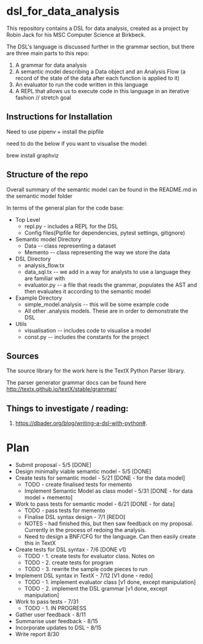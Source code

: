 # dsl_for_data_analysis

This repository contains a DSL for data analysis, created as a project by Robin Jack for his MSC Computer Science at Birkbeck.

The DSL's language is discussed further in the grammar section,
but there are three main parts to this repo:
1. A grammar for data analysis 
2. A semantic model describing a Data object and an Analysis Flow (a record of the state of the data after each function is applied to it)
3. An evaluator to run the code written in this language
4. A REPL that allows us to execute code in this language in an iterative fashion // stretch goal 

## Instructions for Installation
Need to use pipenv + install the pipfile

need to do the below if you want to visualise the model:
 
brew install graphviz


## Structure of the repo
Overall summary of the semantic model can be found in the README.md in the semantic model folder

In terms of the general plan for the code base:
* Top Level
    * repl.py - includes a REPL for the DSL
    * Config files(Pipfile for dependencies, pytest settings, gitignore)
* Semantic model Directory
    * Data -- class representing a dataset
    * Memento -- class representing the way we store the data
* DSL Directory
    * analysis_flow.tx
    * data_sql.tx -- we add in a way for analysts to use a language they are familiar with
    * evaluator.py -- a file that reads the grammar, populates the AST
    and then evaluates it according to the semantic model
* Example Directory
    * simple_model.analysis -- this will be some example code
    * All other .analysis models. These are in order to demonstrate the DSL
* Utils
    * visualisation -- includes code to visualise a model
    * const.py -- includes the constants for the project



## Sources
The source library for the work here is the TextX Python Parser library.

The parser generator grammar docs can be found here 
http://textx.github.io/textX/stable/grammar/


##  Things to investigate / reading:
1. https://dbader.org/blog/writing-a-dsl-with-python#.


# Plan

* Submit proposal - 5/5 [DONE]
* Design minimally viable semantic model - 5/5 [DONE]
* Create tests for semantic model - 5/21 [DONE - for the data model]
    * TODO - create finalised tests for memento
    * Implement Semantic Model as class model - 5/31 [DONE - for data model + memento]
* Work to pass tests for semantic model - 6/21 [DONE - for data]
    * TODO - pass tests for memento
    * Finalise DSL syntax design - 7/1 [REDO]
    * NOTES - had finished this, but then saw feedback on my proposal. Currently in the process of redoing the analysis.
    * Need to design a BNF/CFG for the language. Can then easily create this in TextX
* Create tests for DSL syntax - 7/6 [DONE v1]
    * TODO - 1. create tests for evaluator class. Notes on 
    * TODO - 2. create tests for program  
    * TODO - 3. rewrite the sample code pieces to run
* Implement DSL syntax in TextX - 7/12 [V1 done - redo]
    * TODO - 1. implement evaluator class [v1 done, except manipulation]
    * TODO - 2. implement the DSL grammar [v1 done, except manipulation]
* Work to pass tests - 7/31
    * TODO - 1. IN PROGRESS
* Gather user feedback - 8/11
* Summarise user feedback - 8/15
* Incorporate updates to DSL - 8/15
* Write report 8/30


